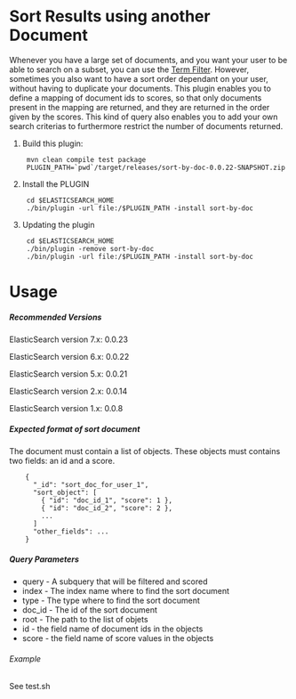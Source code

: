 Sort Results using another Document
===================================

Whenever you have a large set of documents, and you want your user to be able to search on a subset, you can use the [Term Filter](https://www.elastic.co/guide/en/elasticsearch/reference/1.7/query-dsl-terms-filter.html).
However, sometimes you also want to have a sort order dependant on your user, without having to duplicate your documents.
This plugin enables you to define a mapping of document ids to scores, so that only documents present in the mapping are returned, and they are returned in the order given by the scores.
This kind of query also enables you to add your own search criterias to furthermore restrict the number of documents returned.


1. Build this plugin:

        mvn clean compile test package 
        PLUGIN_PATH=`pwd`/target/releases/sort-by-doc-0.0.22-SNAPSHOT.zip

2. Install the PLUGIN

        cd $ELASTICSEARCH_HOME
        ./bin/plugin -url file:/$PLUGIN_PATH -install sort-by-doc

3. Updating the plugin

        cd $ELASTICSEARCH_HOME
        ./bin/plugin -remove sort-by-doc
        ./bin/plugin -url file:/$PLUGIN_PATH -install sort-by-doc


Usage
==========

##### Recommended Versions

ElasticSearch version 7.x: 0.0.23

ElasticSearch version 6.x: 0.0.22

ElasticSearch version 5.x: 0.0.21

ElasticSearch version 2.x: 0.0.14

ElasticSearch version 1.x: 0.0.8


##### Expected format of sort document

The document must contain a list of objects.
These objects must contains two fields: an id and a score.

        {
          "_id": "sort_doc_for_user_1",
          "sort_object": [
            { "id": "doc_id_1", "score": 1 },
            { "id": "doc_id_2", "score": 2 },
            ...
          ]
          "other_fields": ...
        }


##### Query Parameters
* query - A subquery that will be filtered and scored
* index - The index name where to find the sort document 
* type - The type where to find the sort document 
* doc_id - The id of the sort document
* root - The path to the list of objets
* id - the field name of document ids in the objects
* score - the field name of score values in the objects



###### Example

See test.sh
